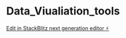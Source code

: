 # Data_Viualiation_tools

[Edit in StackBlitz next generation editor ⚡️](https://stackblitz.com/~/github.com/miyaniakshar1234/Data_Viualiation_tools)